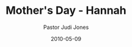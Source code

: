 ---
lunr: "true"
title: "Mother's Day - Hannah"
author: "Pastor Judi Jones"
postDate: "05-09-2010"
date: 2010-05-09
category: "sermons"
slug: "2010/05/MothersDaySpecial_Hannah"
icon: microphone
audioLink: "MothersDaySpecial_Hannah"
tags: [jesus is lord]
mp3: "MothersDaySpecial_Hannah/05092010.mp3"
ogg: "MothersDaySpecial_Hannah/05092010.ogg"
linkurl: "https://archive.org/download/MothersDaySpecial_Hannah/MothersDaySpecial_Hannah_files.xml"
ipath: "https://archive.org/download/MothersDaySpecial_Hannah/05092010.mp3"
layout: sermon.html
---